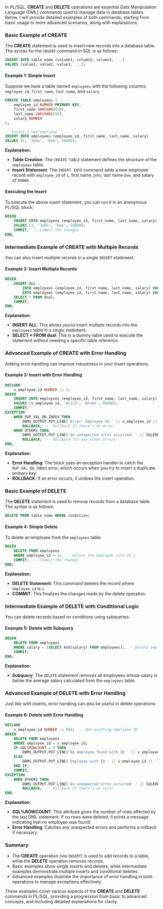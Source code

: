 In PL/SQL, **CREATE** and **DELETE** operations are essential Data Manipulation Language (DML) commands used to manage data in database tables. Below, I will provide detailed examples of both commands, starting from basic usage to more advanced scenarios, along with explanations.

### Basic Example of CREATE

The **CREATE** statement is used to insert new records into a database table. The syntax for the `INSERT` command in SQL is as follows:

```sql
INSERT INTO table_name (column1, column2, column3, ...)
VALUES (value1, value2, value3, ...);
```

#### Example 1: Simple Insert

Suppose we have a table named `employees` with the following columns: `employee_id`, `first_name`, `last_name`, and `salary`.

```sql
CREATE TABLE employees (
    employee_id NUMBER PRIMARY KEY,
    first_name VARCHAR2(50),
    last_name VARCHAR2(50),
    salary NUMBER
);

-- Insert a new employee
INSERT INTO employees (employee_id, first_name, last_name, salary)
VALUES (1, 'John', 'Doe', 50000);
```

**Explanation:**
- **Table Creation**: The `CREATE TABLE` statement defines the structure of the `employees` table.
- **Insert Statement**: The `INSERT INTO` command adds a new employee record with `employee_id` of `1`, first name `John`, last name `Doe`, and salary of `50000`.

#### Executing the Insert

To execute the above insert statement, you can run it in an anonymous PL/SQL block:

```sql
BEGIN
    INSERT INTO employees (employee_id, first_name, last_name, salary)
    VALUES (1, 'John', 'Doe', 50000);
    COMMIT;  -- Commit the changes
END;
```

### Intermediate Example of CREATE with Multiple Records

You can also insert multiple records in a single `INSERT` statement.

#### Example 2: Insert Multiple Records

```sql
BEGIN
    INSERT ALL
        INTO employees (employee_id, first_name, last_name, salary) VALUES (2, 'Jane', 'Smith', 60000)
        INTO employees (employee_id, first_name, last_name, salary) VALUES (3, 'Robert', 'Johnson', 70000)
    SELECT * FROM dual;
    COMMIT;
END;
```

**Explanation:**
- **INSERT ALL**: This allows you to insert multiple records into the `employees` table in a single statement.
- **SELECT * FROM dual**: This is a dummy table used to execute the statement without needing a specific table reference.

### Advanced Example of CREATE with Error Handling

Adding error handling can improve robustness in your insert operations.

#### Example 3: Insert with Error Handling

```sql
DECLARE
    v_employee_id NUMBER := 4;
BEGIN
    INSERT INTO employees (employee_id, first_name, last_name, salary)
    VALUES (v_employee_id, 'Alice', 'Brown', 80000);
    COMMIT;
EXCEPTION
    WHEN DUP_VAL_ON_INDEX THEN
        DBMS_OUTPUT.PUT_LINE('Error: Employee ID ' || v_employee_id || ' already exists.');
        ROLLBACK;  -- Rollback if there's an error
    WHEN OTHERS THEN
        DBMS_OUTPUT.PUT_LINE('An unexpected error occurred: ' || SQLERRM);
        ROLLBACK;  -- Rollback for any other errors
END;
```

**Explanation:**
- **Error Handling**: The block uses an exception handler to catch the `DUP_VAL_ON_INDEX` error, which occurs when you try to insert a duplicate primary key.
- **ROLLBACK**: If an error occurs, it undoes the insert operation.

### Basic Example of DELETE

The **DELETE** statement is used to remove records from a database table. The syntax is as follows:

```sql
DELETE FROM table_name WHERE condition;
```

#### Example 4: Simple Delete

To delete an employee from the `employees` table:

```sql
BEGIN
    DELETE FROM employees 
    WHERE employee_id = 1;  -- Delete the employee with ID 1
    COMMIT;  -- Commit the changes
END;
```

**Explanation:**
- **DELETE Statement**: This command deletes the record where `employee_id` is `1`.
- **COMMIT**: This finalizes the changes made by the delete operation.

### Intermediate Example of DELETE with Conditional Logic

You can delete records based on conditions using subqueries.

#### Example 5: Delete with Subquery

```sql
BEGIN
    DELETE FROM employees 
    WHERE salary < (SELECT AVG(salary) FROM employees);  -- Delete employees with below-average salary
    COMMIT;
END;
```

**Explanation:**
- **Subquery**: The `DELETE` statement removes all employees whose salary is below the average salary calculated from the `employees` table.

### Advanced Example of DELETE with Error Handling

Just like with inserts, error handling can also be useful in delete operations.

#### Example 6: Delete with Error Handling

```sql
DECLARE
    v_employee_id NUMBER := 999;  -- Non-existing employee ID
BEGIN
    DELETE FROM employees 
    WHERE employee_id = v_employee_id;
    IF SQL%ROWCOUNT = 0 THEN
        DBMS_OUTPUT.PUT_LINE('No employee found with ID ' || v_employee_id);
    ELSE
        DBMS_OUTPUT.PUT_LINE('Employee with ID ' || v_employee_id || ' deleted successfully.');
    END IF;
    COMMIT;
EXCEPTION
    WHEN OTHERS THEN
        DBMS_OUTPUT.PUT_LINE('An unexpected error occurred: ' || SQLERRM);
        ROLLBACK;  -- Rollback if there's an error
END;
```

**Explanation:**
- **SQL%ROWCOUNT**: This attribute gives the number of rows affected by the last DML statement. If no rows were deleted, it prints a message indicating that no employee was found.
- **Error Handling**: Catches any unexpected errors and performs a rollback if necessary.

### Summary

- The **CREATE** operation (via `INSERT`) is used to add records to a table, while the **DELETE** operation removes records.
- Basic examples show single inserts and deletes, while intermediate examples demonstrate multiple inserts and conditional deletes.
- Advanced examples illustrate the importance of error handling in both operations to manage exceptions effectively.

These examples cover various aspects of the **CREATE** and **DELETE** commands in PL/SQL, providing a progression from basic to advanced concepts, and including detailed explanations for clarity.